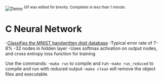 ![Demo](https://github.com/jagprog5/GameFrameworkDemo/blob/master/_demo.gif)
<sup>Gif was edited for brevity. Completes in less than 1 minute.</sup>

# C Neural Network

-[Classifies the MNIST handwritten digit database](http://yann.lecun.com/exdb/mnist/)
-Typical error rate of 7-8%
-32 nodes in hidden layer
-Uses softmax activation on output nodes, and cross entropy loss function for training

Use the commands:
-`make run` to compile and run
-`make run_reduced` to compile and run with reduced output
-`make clean` will remove the object files and executable.